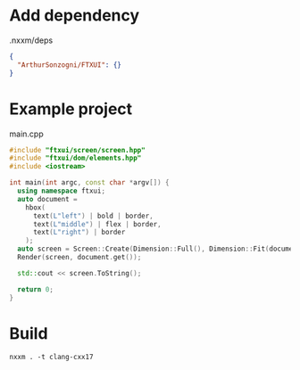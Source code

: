 # Add dependency

.nxxm/deps
~~~json
{
  "ArthurSonzogni/FTXUI": {}
}
~~~

# Example project

main.cpp
~~~cpp
#include "ftxui/screen/screen.hpp"
#include "ftxui/dom/elements.hpp"
#include <iostream>

int main(int argc, const char *argv[]) {
  using namespace ftxui;
  auto document =
    hbox(
      text(L"left") | bold | border,
      text(L"middle") | flex | border,
      text(L"right") | border
    );
  auto screen = Screen::Create(Dimension::Full(), Dimension::Fit(document));
  Render(screen, document.get());

  std::cout << screen.ToString();

  return 0;
}
~~~

# Build

~~~
nxxm . -t clang-cxx17
~~~
